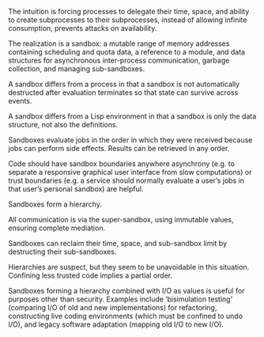 The intuition is forcing processes to delegate their time, space, and ability to create subprocesses to their subprocesses, instead of allowing infinite consumption, prevents attacks on availability.

The realization is a sandbox: a mutable range of memory addresses containing scheduling and quota data, a reference to a module, and data structures for asynchronous inter-process communication, garbage collection, and managing sub-sandboxes.

A sandbox differs from a process in that a sandbox is not automatically destructed after evaluation terminates so that state can survive across events.

A sandbox differs from a Lisp environment in that a sandbox is only the data structure, not also the definitions.

Sandboxes evaluate jobs in the order in which they were received because jobs can perform side effects.  Results can be retrieved in any order.

Code should have sandbox boundaries anywhere asynchrony (e.g. to separate a responsive graphical user interface from slow computations) or trust boundaries (e.g. a service should normally evaluate a user’s jobs in that user’s personal sandbox) are helpful.

Sandboxes form a hierarchy.

All communication is via the super-sandbox, using immutable values, ensuring complete mediation.

Sandboxes can reclaim their time, space, and sub-sandbox limit by destructing their sub-sandboxes.

Hierarchies are suspect, but they seem to be unavoidable in this situation.  Confining less trusted code implies a partial order.

Sandboxes forming a hierarchy combined with I/O as values is useful for purposes other than security.  Examples include ‘bisimulation testing’ (comparing I/O of old and new implementations) for refactoring, constructing live coding environments (which must be confined to undo I/O), and legacy software adaptation (mapping old I/O to new I/O).
